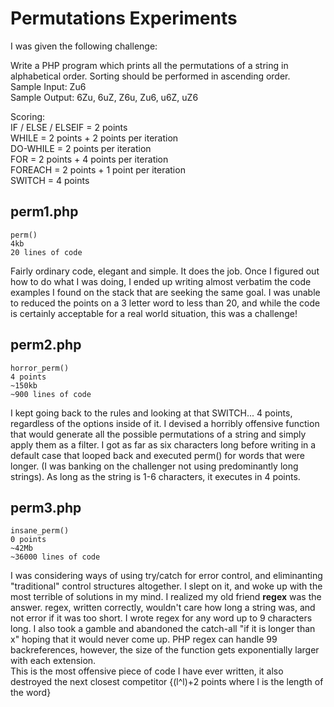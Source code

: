 Permutations Experiments
========================

I was given the following challenge:

Write a PHP program which prints all the permutations of a string in alphabetical order. Sorting should be performed in ascending order.  
Sample Input: Zu6  
Sample Output: 6Zu, 6uZ, Z6u, Zu6, u6Z, uZ6  
 
Scoring:  
IF / ELSE / ELSEIF = 2 points  
WHILE = 2 points + 2 points per iteration  
DO-WHILE = 2 points per iteration  
FOR = 2 points + 4 points per iteration  
FOREACH = 2 points + 1 point per iteration  
SWITCH = 4 points  

perm1.php
---------
	perm()
	4kb
	20 lines of code
Fairly ordinary code, elegant and simple.  It does the job.  Once I figured out how to do what I was doing, I ended up writing almost verbatim the code examples I found on the stack that are seeking the same goal.  I was unable to reduced the points on a 3 letter word to less than 20, and while the code is certainly acceptable for a real world situation, this was a challenge!

perm2.php
---------
	horror_perm()
	4 points
	~150kb
	~900 lines of code
I kept going back to the rules and looking at that SWITCH... 4 points, regardless of the options inside of it.  I devised a horribly offensive function that would generate all the possible permutations of a string and simply apply them as a filter.  I got as far as six characters long before writing in a default case that looped back and executed perm() for words that were longer.  (I was banking on the challenger not using predominantly long strings).  As long as the string is 1-6 characters, it executes in 4 points.

perm3.php
---------
	insane_perm()
	0 points
	~42Mb
	~36000 lines of code
I was considering ways of using try/catch for error control, and eliminanting "traditional" control structures altogether.  I slept on it, and woke up with the most terrible of solutions in my mind.  I realized my old friend **regex** was the answer.  regex, written correctly, wouldn't care how long a string was, and not error if it was too short. I wrote regex for any word up to 9 characters long.  I also took a gamble and abandoned the catch-all "if it is longer than x" hoping that it would never come up.  PHP regex can handle 99 backreferences, however, the size of the function gets exponentially larger with each extension.  
This is the most offensive piece of code I have ever written, it also destroyed the next closest competitor {(l^l)+2 points where l is the length of the word}
